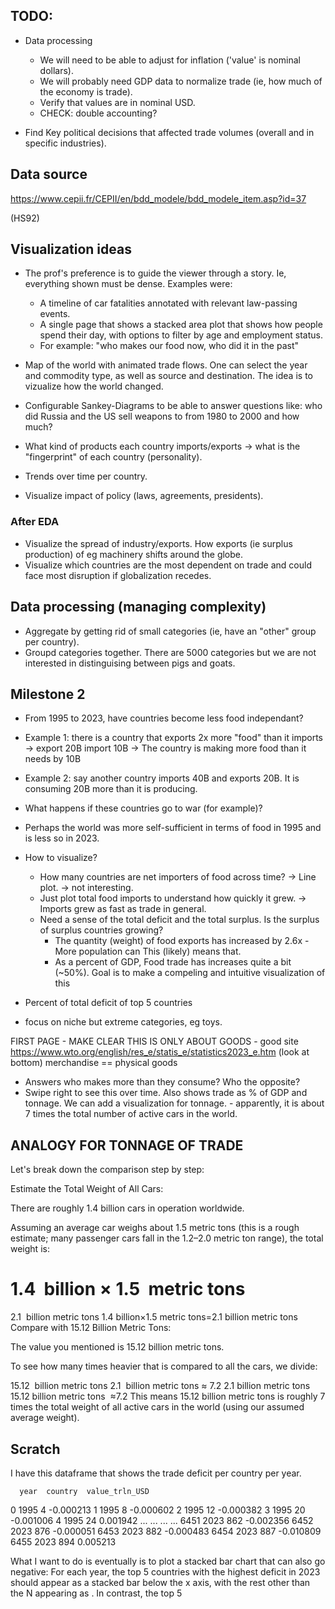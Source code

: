 ## TODO:

* Data processing
   * We will need to be able to adjust for inflation ('value' is nominal dollars).
   * We will probably need GDP data to normalize trade (ie, how much of the economy is trade).  
   * Verify that values are in nominal USD.
   * CHECK: double accounting?

* Find Key political decisions that affected trade volumes (overall and in specific industries).

## Data source

https://www.cepii.fr/CEPII/en/bdd_modele/bdd_modele_item.asp?id=37

(HS92)

## Visualization ideas

* The prof's preference is to guide the viewer through a story. Ie, everything shown must be dense. Examples were:
   * A timeline of car fatalities annotated with relevant law-passing events.
   * A single page that shows a stacked area plot that shows how people spend their day, with options to filter by age and employment status.
   * For example: "who makes our food now, who did it in the past" 

* Map of the world with animated trade flows. One can select the year and commodity type, as well as source and destination. The idea is to vizualize how the world changed.
* Configurable Sankey-Diagrams to be able to answer questions like: who did Russia and the US sell weapons to from 1980 to 2000 and how much?
* What kind of products each country imports/exports -> what is the "fingerprint" of each country (personality).
* Trends over time per country.
* Visualize impact of policy (laws, agreements, presidents).

### After EDA
* Visualize the spread of industry/exports. How exports (ie surplus production) of eg machinery shifts around the globe.
* Visualize which countries are the most dependent on trade and could face most disruption if globalization recedes.

## Data processing (managing complexity)

* Aggregate by getting rid of small categories (ie, have an "other" group per country).
* Groupd categories together. There are 5000 categories but we are not interested in distinguising between pigs and goats.


## Milestone 2
* From 1995 to 2023, have countries become less food independant? 
* Example 1: there is a country that exports 2x more "food" than it imports -> export 20B import 10B -> The country is making more food than it needs by 10B
* Example 2: say another country imports 40B and exports 20B. It is consuming 20B more than it is producing.
* What happens if these countries go to war (for example)?
* Perhaps the world was more self-sufficient in terms of food in 1995 and is less so in 2023.
* How to visualize?
  * How many countries are net importers of food across time? -> Line plot. -> not interesting.
  * Just plot total food imports to understand how quickly it grew. -> Imports grew as fast as trade in general.
  * Need a sense of the total deficit and the total surplus. Is the surplus of surplus countries growing?
    * The quantity (weight) of food exports has increased by 2.6x - More population can This (likely) means that.
    * As a percent of GDP, Food trade has increases quite a bit (~50%). Goal is to make a compeling and intuitive visualization of this

* Percent of total deficit of top 5 countries
* focus on niche but extreme categories, eg toys.



FIRST PAGE - MAKE CLEAR THIS IS ONLY ABOUT GOODS - good site https://www.wto.org/english/res_e/statis_e/statistics2023_e.htm  (look at bottom) merchandise == physical goods
* Answers who makes more than they consume? Who the opposite? 
* Swipe right to see this over time. Also shows trade as % of GDP and tonnage. We can add a visualization for tonnage. - apparently, it is about 7 times the total number of active cars in the world.





## ANALOGY FOR TONNAGE OF TRADE
Let's break down the comparison step by step:

Estimate the Total Weight of All Cars:

There are roughly 1.4 billion cars in operation worldwide.

Assuming an average car weighs about 1.5 metric tons (this is a rough estimate; many passenger cars fall in the 1.2–2.0 metric ton range), the total weight is:

1.4
 billion
×
1.5
 metric tons
=
2.1
 billion metric tons
1.4 billion×1.5 metric tons=2.1 billion metric tons
Compare with 15.12 Billion Metric Tons:

The value you mentioned is 15.12 billion metric tons.

To see how many times heavier that is compared to all the cars, we divide:

15.12
 billion metric tons
2.1
 billion metric tons
≈
7.2
2.1 billion metric tons
15.12 billion metric tons
​
 ≈7.2
This means 15.12 billion metric tons is roughly 7 times the total weight of all active cars in the world (using our assumed average weight).




## Scratch
I have this dataframe that shows the trade deficit per country per year.

      year  country  value_trln_USD
0     1995        4       -0.000213
1     1995        8       -0.000602
2     1995       12       -0.000382
3     1995       20       -0.001006
4     1995       24        0.001942
...    ...      ...             ...
6451  2023      862       -0.002356
6452  2023      876       -0.000051
6453  2023      882       -0.000483
6454  2023      887       -0.010809
6455  2023      894        0.005213


What I want to do is eventually is to plot a stacked bar chart that can also go negative: For each year, the top 5 countries with the highest deficit in 2023 should appear as a stacked bar below the x axis, with the rest other than the N appearing as . In contrast, the top 5 